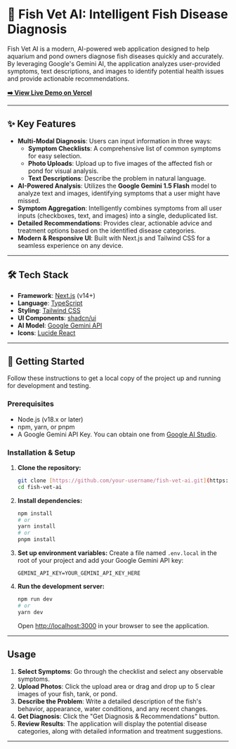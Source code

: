 # 🐠 Fish Vet AI: Intelligent Fish Disease Diagnosis

Fish Vet AI is a modern, AI-powered web application designed to help aquarium and pond owners diagnose fish diseases quickly and accurately. By leveraging Google's Gemini AI, the application analyzes user-provided symptoms, text descriptions, and images to identify potential health issues and provide actionable recommendations.

**[➡️ View Live Demo on Vercel](https://your-vercel-deployment-url.vercel.app/)**

---

## ✨ Key Features

* **Multi-Modal Diagnosis**: Users can input information in three ways:
    * **Symptom Checklists**: A comprehensive list of common symptoms for easy selection.
    * **Photo Uploads**: Upload up to five images of the affected fish or pond for visual analysis.
    * **Text Descriptions**: Describe the problem in natural language.
* **AI-Powered Analysis**: Utilizes the **Google Gemini 1.5 Flash** model to analyze text and images, identifying symptoms that a user might have missed.
* **Symptom Aggregation**: Intelligently combines symptoms from all user inputs (checkboxes, text, and images) into a single, deduplicated list.
* **Detailed Recommendations**: Provides clear, actionable advice and treatment options based on the identified disease categories.
* **Modern & Responsive UI**: Built with Next.js and Tailwind CSS for a seamless experience on any device.

---

## 🛠️ Tech Stack

* **Framework**: [Next.js](https://nextjs.org/) (v14+)
* **Language**: [TypeScript](https://www.typescriptlang.org/)
* **Styling**: [Tailwind CSS](https://tailwindcss.com/)
* **UI Components**: [shadcn/ui](https://ui.shadcn.com/)
* **AI Model**: [Google Gemini API](https://ai.google.dev/)
* **Icons**: [Lucide React](https://lucide.dev/)

---

## 🚀 Getting Started

Follow these instructions to get a local copy of the project up and running for development and testing.

### Prerequisites

* Node.js (v18.x or later)
* npm, yarn, or pnpm
* A Google Gemini API Key. You can obtain one from [Google AI Studio](https://aistudio.google.com/app/apikey).

### Installation & Setup

1.  **Clone the repository:**
    ```bash
    git clone [https://github.com/your-username/fish-vet-ai.git](https://github.com/your-username/fish-vet-ai.git)
    cd fish-vet-ai
    ```

2.  **Install dependencies:**
    ```bash
    npm install
    # or
    yarn install
    # or
    pnpm install
    ```

3.  **Set up environment variables:**
    Create a file named `.env.local` in the root of your project and add your Google Gemini API key:
    ```env
    GEMINI_API_KEY=YOUR_GEMINI_API_KEY_HERE
    ```

4.  **Run the development server:**
    ```bash
    npm run dev
    # or
    yarn dev
    ```
    Open [http://localhost:3000](http://localhost:3000) in your browser to see the application.

---

##  Usage

1.  **Select Symptoms**: Go through the checklist and select any observable symptoms.
2.  **Upload Photos**: Click the upload area or drag and drop up to 5 clear images of your fish, tank, or pond.
3.  **Describe the Problem**: Write a detailed description of the fish's behavior, appearance, water conditions, and any recent changes.
4.  **Get Diagnosis**: Click the "Get Diagnosis & Recommendations" button.
5.  **Review Results**: The application will display the potential disease categories, along with detailed information and treatment suggestions.

---
